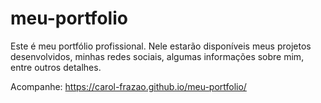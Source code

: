 # meu-portfolio

Este é meu portfólio profissional.
Nele estarão disponíveis meus projetos desenvolvidos, minhas redes sociais, algumas informações sobre mim, entre outros detalhes.

Acompanhe: https://carol-frazao.github.io/meu-portfolio/
